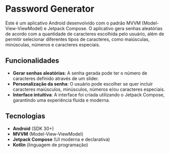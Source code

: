 # Password Generator

Este é um aplicativo Android desenvolvido com o padrão MVVM (Model-View-ViewModel) e Jetpack Compose. O aplicativo gera senhas aleatórias de acordo com a quantidade de caracteres escolhida pelo usuário, além de permitir selecionar diferentes tipos de caracteres, como maiúsculas, minúsculas, números e caracteres especiais.

## Funcionalidades

- **Gerar senhas aleatórias**: A senha gerada pode ter o número de caracteres definido através de um slider.
- **Personalização da senha**: O usuário pode escolher se quer incluir caracteres maiúsculos, minúsculos, números e/ou caracteres especiais.
- **Interface intuitiva**: A interface foi criada utilizando o Jetpack Compose, garantindo uma experiência fluida e moderna.

## Tecnologias

- **Android** (SDK 30+)
- **MVVM** (Model-View-ViewModel)
- **Jetpack Compose** (UI moderna e declarativa)
- **Kotlin** (linguagem de programação)
